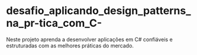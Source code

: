 # desafio_aplicando_design_patterns_na_pr-tica_com_C-
Neste projeto aprenda a desenvolver aplicações em C# confiáveis e estruturadas com as melhores práticas do mercado.

